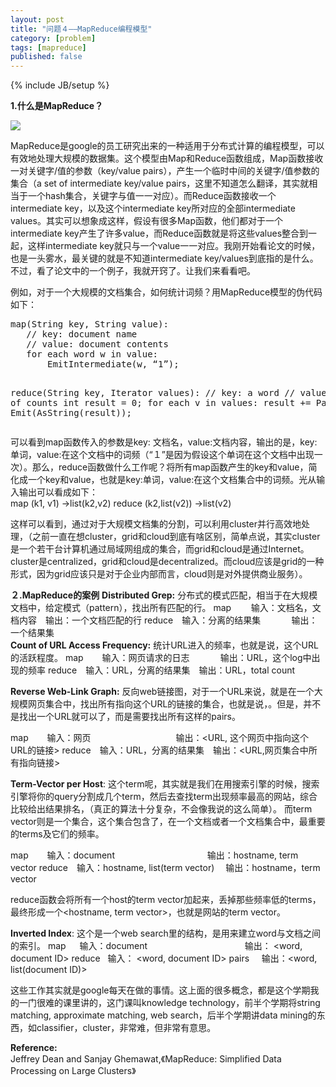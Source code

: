 ```yaml
---
layout: post
title: "问题４——MapReduce编程模型"
category: [problem]
tags: [mapreduce]
published: false
---
```

{% include JB/setup %}

<div>

<strong>1.什么是MapReduce？</strong>

![](https://lh5.googleusercontent.com/-gyTRi6-m-yI/Teda2o3fgjI/AAAAAAAAAI4/yUtmlaWcYao/s640/Untitled.jpg)

MapReduce是google的员工研究出来的一种适用于分布式计算的编程模型，可以有效地处理大规模的数据集。这个模型由Map和Reduce函数组成，Map函数接收一对关键字/值的参数（key/value pairs），产生一个临时中间的关键字/值参数的集合（a set of intermediate key/value pairs，这里不知道怎么翻译，其实就相当于一个hash集合，关键字与值一一对应）。而Reduce函数接收一个intermediate key，以及这个intermediate key所对应的全部intermediate values。其实可以想象成这样，假设有很多Map函数，他们都对于一个intermediate key产生了许多value，而Reduce函数就是将这些values整合到一起，这样intermediate key就只与一个value一一对应。我刚开始看论文的时候，也是一头雾水，最关键的就是不知道intermediate key/values到底指的是什么。不过，看了论文中的一个例子，我就开窍了。让我们来看看吧。

例如，对于一个大规模的文档集合，如何统计词频？用MapReduce模型的伪代码如下：

</div>
<pre>map(String key, String value):
   // key: document name
   // value: document contents
   for each word w in value:
       EmitIntermediate(w, “1”);

reduce(String key, Iterator values):
    // key: a word
    // values: a list of counts
    int result = 0;
    for each v in values:
        result += ParseInt(v);
    Emit(AsString(result));</pre>
<div>可以看到map函数传入的参数是key: 文档名，value:文档内容，输出的是，key:单词，value:在这个文档中的词频（“１”是因为假设这个单词在这个文档中出现一次）。那么，reduce函数做什么工作呢？将所有map函数产生的key和value，简化成一个key和value，也就是key:单词，value:在这个文档集合中的词频。光从输入输出可以看成如下：</div>
<div>map        (k1, v1)         -&gt;list(k2,v2)
reduce    (k2,list(v2))   -&gt;list(v2)</div>
<div>

这样可以看到，通过对于大规模文档集的分割，可以利用cluster并行高效地处理，（之前一直在想cluster，grid和cloud到底有啥区别，简单点说，其实cluster是一个若干台计算机通过局域网组成的集合，而grid和cloud是通过Internet。cluster是centralized，grid和cloud是decentralized。而cloud应该是grid的一种形式，因为grid应该只是对于企业内部而言，cloud则是对外提供商业服务）。

</div>
<div><strong>２.MapReduce的案例</strong>
<strong> Distributed Grep:</strong>
分布式的模式匹配，相当于在大规模文档中，给定模式（pattern），找出所有匹配的行。
map        输入：文档名，文档内容　输出：一个文档匹配的行
reduce　输入：分离的结果集　         输出：一个结果集</div>
<div><strong>Count of URL Access Frequency:</strong>
统计URL进入的频率，也就是说，这个URL的活跃程度。
map　    输入：网页请求的日志　         输出：URL，这个log中出现的频率
reduce　输入：URL，分离的结果集　输出：URL，total count</div>
<div>

<strong>Reverse Web-Link Graph:</strong>
反向web链接图，对于一个URL来说，就是在一个大规模网页集合中，找出所有指向这个URL的链接的集合，也就是说，。但是，并不是找出一个URL就可以了，而是需要找出所有这样的pairs。

map　    输入：网页　                               输出：&lt;URL, 这个网页中指向这个URL的链接&gt;
reduce　输入：URL，分离的结果集　输出：&lt;URL,网页集合中所有指向链接&gt;

<strong>Term-Vector per Host</strong>:
这个term呢，其实就是我们在用搜索引擎的时候，搜索引擎将你的query分割成几个term，然后去查找term出现频率最高的网站，综合比较给出结果排名，（真正的算法十分复杂，不会像我说的这么简单）。
而term vector则是一个集合，这个集合包含了，在一个文档或者一个文档集合中，最重要的terms及它们的频率。

map　    输入：document　                                  输出：hostname, term vector
reduce　输入：hostname, list(term vector) 　输出：hostname，term vector

reduce函数会将所有一个host的term vector加起来，丢掉那些频率低的terms，最终形成一个&lt;hostname, term vector&gt;，也就是网站的term vector。

<strong>Inverted Index</strong>:
这个是一个web search里的结构，是用来建立word与文档之间的索引。
map　  输入：document　                                    输出： &lt;word, document ID&gt;
reduce   输入： &lt;word, document ID&gt; pairs     输出：&lt;word, list(document ID)&gt;

这些工作其实就是google每天在做的事情。这上面的很多概念，都是这个学期我的一门很难的课里讲的，这门课叫knowledge technology，前半个学期将string matching, approximate matching, web search，后半个学期讲data mining的东西，如classifier，cluster，非常难，但非常有意思。

</div>
<div><strong>Reference:</strong></div>
<div>Jeffrey Dean and Sanjay Ghemawat,《MapReduce: Simplified Data Processing on Large Clusters》</div>
